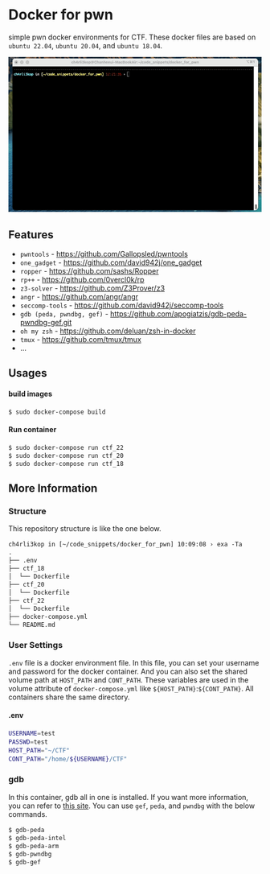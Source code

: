 # Docker for pwn

simple pwn docker environments for CTF. These docker files are based on `ubuntu 22.04`, `ubuntu 20.04`, and `ubuntu 18.04`.

![sample](./pictures/sample.gif)

## Features

- `pwntools` - https://github.com/Gallopsled/pwntools
- `one_gadget` - https://github.com/david942j/one_gadget
- `ropper` - https://github.com/sashs/Ropper
- `rp++` - https://github.com/0vercl0k/rp
- `z3-solver` - https://github.com/Z3Prover/z3
- `angr` - https://github.com/angr/angr
- `seccomp-tools` - https://github.com/david942j/seccomp-tools
- `gdb (peda, pwndbg, gef)` - https://github.com/apogiatzis/gdb-peda-pwndbg-gef.git
- `oh my zsh` - https://github.com/deluan/zsh-in-docker
- `tmux` - https://github.com/tmux/tmux
- ...

## Usages

#### build images

```shell
$ sudo docker-compose build
```

#### Run container

```shell
$ sudo docker-compose run ctf_22
$ sudo docker-compose run ctf_20
$ sudo docker-compose run ctf_18
```



## More Information

### Structure

This repository structure is like the one below.

```shell
ch4rli3kop in [~/code_snippets/docker_for_pwn] 10:09:08 › exa -Ta
.
├── .env
├── ctf_18
│  └── Dockerfile
├── ctf_20
│  └── Dockerfile
├── ctf_22
│  └── Dockerfile
├── docker-compose.yml
└── README.md
```

### User Settings

`.env` file is a docker environment file. In this file, you can set your username and password for the docker container. And you can also set the shared volume path at `HOST_PATH` and `CONT_PATH`. These variables are used in the volume attribute of `docker-compose.yml` like `${HOST_PATH}`:`${CONT_PATH}`. All containers share the same directory.

#### .env

```bash
USERNAME=test
PASSWD=test
HOST_PATH="~/CTF"
CONT_PATH="/home/${USERNAME}/CTF"
```

### gdb

In this container, gdb all in one is installed. If you want more information, you can refer to [this site](https://github.com/apogiatzis/gdb-peda-pwndbg-gef.git). You can use `gef`, `peda`, and `pwndbg` with the below commands.

```shell
$ gdb-peda
$ gdb-peda-intel
$ gdb-peda-arm
$ gdb-pwndbg
$ gdb-gef
```
